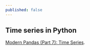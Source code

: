 ```yaml
---
published: false
---
```

## Time series in Python

[Modern Pandas (Part 7): Time Series](https://tomaugspurger.github.io/modern-7-timeseries.html). 




